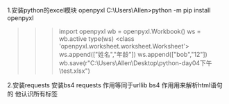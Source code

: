 1.安装python的excel模块
openpyxl
C:\Users\Allen>python -m pip install openpyxl

>>> import openpyxl
>>> wb = openpyxl.Workbook()
>>> ws = wb.active
>>> type(ws)
<class 'openpyxl.worksheet.worksheet.Worksheet'>
>>> ws.append(["姓名","年龄"])
>>> ws.append(["bob","12"])
>>> wb.save(r"C:\Users\Allen\Desktop\python-day04下午\test.xlsx")

2.安装requests  安装bs4
requests 作用等同于urllib 
bs4 作用用来解析html语句的 他认识所有标签